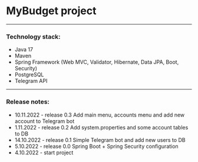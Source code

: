 # MyBudget project
___
### Technology stack:
- Java 17
- Maven
- Spring Framework (Web MVC, Validator, Hibernate, Data JPA, Boot, Security)
- PostgreSQL
- Telegram API

___
### Release notes:
- 10.11.2022 - release 0.3 Add main menu, accounts menu and add new account to Telegram bot
- 1.11.2022 - release 0.2 Add system.properties and some account tables to DB
- 14.10.2022 - release 0.1 Simple Telegram bot and add new users to DB
- 5.10.2022 - release 0.0 Spring Boot + Spring Security configuration
- 4.10.2022 - start project
